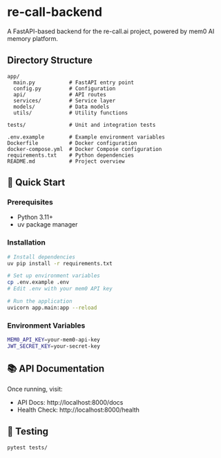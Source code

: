 # re-call-backend

A FastAPI-based backend for the re-call.ai project, powered by mem0 AI memory platform.

## Directory Structure

```
app/
  main.py           # FastAPI entry point
  config.py         # Configuration
  api/              # API routes
  services/         # Service layer
  models/           # Data models
  utils/            # Utility functions

tests/              # Unit and integration tests

.env.example        # Example environment variables
Dockerfile          # Docker configuration
docker-compose.yml  # Docker Compose configuration
requirements.txt    # Python dependencies
README.md           # Project overview
```

## 🚀 Quick Start

### Prerequisites
- Python 3.11+
- uv package manager

### Installation
```bash
# Install dependencies
uv pip install -r requirements.txt

# Set up environment variables
cp .env.example .env
# Edit .env with your mem0 API key

# Run the application
uvicorn app.main:app --reload
```

### Environment Variables
```bash
MEM0_API_KEY=your-mem0-api-key
JWT_SECRET_KEY=your-secret-key
```

## 📚 API Documentation

Once running, visit:
- API Docs: http://localhost:8000/docs
- Health Check: http://localhost:8000/health

## 🧪 Testing

```bash
pytest tests/
``` 